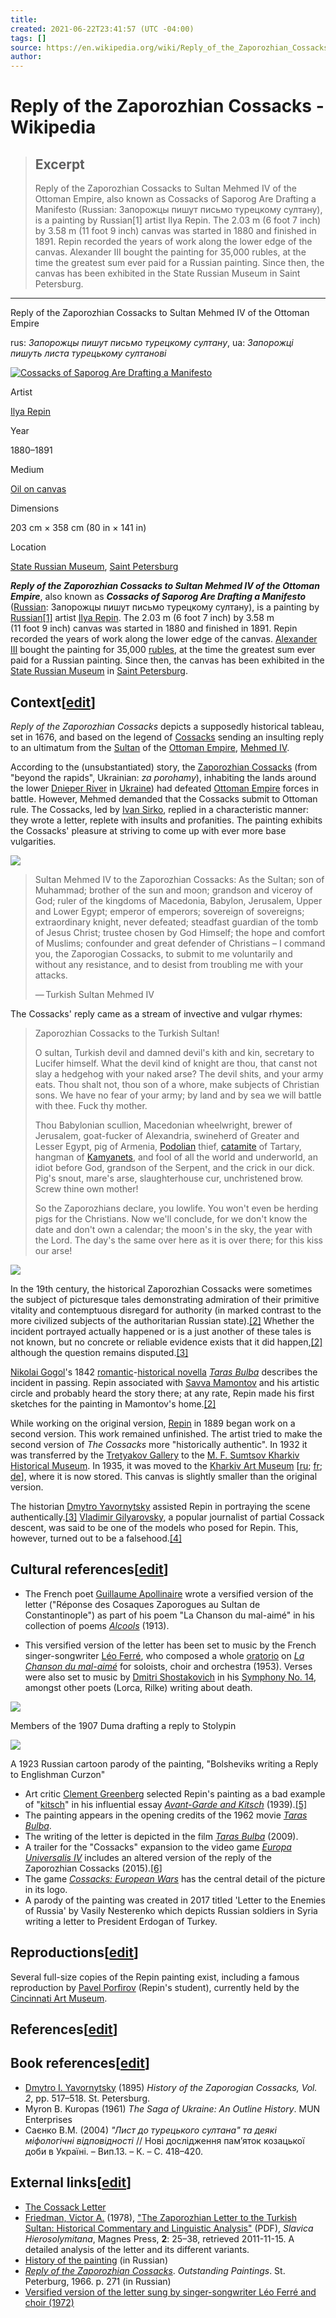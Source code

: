 ```yaml
---
title:
created: 2021-06-22T23:41:57 (UTC -04:00)
tags: []
source: https://en.wikipedia.org/wiki/Reply_of_the_Zaporozhian_Cossacks
author: 
---
```


# Reply of the Zaporozhian Cossacks - Wikipedia

> ## Excerpt
> Reply of the Zaporozhian Cossacks to Sultan Mehmed IV of the Ottoman Empire, also known as Cossacks of Saporog Are Drafting a Manifesto (Russian: Запорожцы пишут письмо турецкому султану), is a painting by Russian[1] artist Ilya Repin. The 2.03 m (6 foot 7 inch) by 3.58 m (11 foot 9 inch) canvas was started in 1880 and finished in 1891.  Repin recorded the years of work along the lower edge of the canvas. Alexander III bought the painting for 35,000 rubles, at the time the greatest sum ever paid for a Russian painting.  Since then, the canvas has been exhibited in the State Russian Museum in Saint Petersburg.

---
Reply of the Zaporozhian Cossacks to Sultan Mehmed IV of the Ottoman Empire

rus: _Запорожцы пишут письмо турецкому султану_, ua: _Запорожці пишуть листа турецькому султанові_

[![Cossacks of Saporog Are Drafting a Manifesto](https://upload.wikimedia.org/wikipedia/commons/thumb/7/79/Ilja_Jefimowitsch_Repin_-_Reply_of_the_Zaporozhian_Cossacks_-_Yorck.jpg/350px-Ilja_Jefimowitsch_Repin_-_Reply_of_the_Zaporozhian_Cossacks_-_Yorck.jpg)](https://en.wikipedia.org/wiki/File:Ilja_Jefimowitsch_Repin_-_Reply_of_the_Zaporozhian_Cossacks_-_Yorck.jpg "Cossacks of Saporog Are Drafting a Manifesto")

Artist

[Ilya Repin](https://en.wikipedia.org/wiki/Ilya_Repin "Ilya Repin")

Year

1880–1891

Medium

[Oil on canvas](https://en.wikipedia.org/wiki/Oil_painting "Oil painting")

Dimensions

203 cm × 358 cm (80 in × 141 in)

Location

[State Russian Museum](https://en.wikipedia.org/wiki/State_Russian_Museum "State Russian Museum"), [Saint Petersburg](https://en.wikipedia.org/wiki/Saint_Petersburg "Saint Petersburg")

_**Reply of the Zaporozhian Cossacks to Sultan Mehmed IV of the Ottoman Empire**_, also known as _**Cossacks of Saporog Are Drafting a Manifesto**_ ([Russian](https://en.wikipedia.org/wiki/Russian_language "Russian language"): Запорожцы пишут письмо турецкому султану), is a painting by [Russian](https://en.wikipedia.org/wiki/Russians "Russians")[\[1\]](https://en.wikipedia.org/wiki/Reply_of_the_Zaporozhian_Cossacks#cite_note-1) artist [Ilya Repin](https://en.wikipedia.org/wiki/Ilya_Repin "Ilya Repin"). The 2.03 m (6 foot 7 inch) by 3.58 m (11 foot 9 inch) canvas was started in 1880 and finished in 1891. Repin recorded the years of work along the lower edge of the canvas. [Alexander III](https://en.wikipedia.org/wiki/Alexander_III_of_Russia "Alexander III of Russia") bought the painting for 35,000 [rubles](https://en.wikipedia.org/wiki/Russian_ruble "Russian ruble"), at the time the greatest sum ever paid for a Russian painting. Since then, the canvas has been exhibited in the [State Russian Museum](https://en.wikipedia.org/wiki/State_Russian_Museum "State Russian Museum") in [Saint Petersburg](https://en.wikipedia.org/wiki/Saint_Petersburg "Saint Petersburg").

## Context\[[edit](https://en.wikipedia.org/w/index.php?title=Reply_of_the_Zaporozhian_Cossacks&action=edit&section=1 "Edit section: Context")\]

_Reply of the Zaporozhian Cossacks_ depicts a supposedly historical tableau, set in 1676, and based on the legend of [Cossacks](https://en.wikipedia.org/wiki/Cossack "Cossack") sending an insulting reply to an ultimatum from the [Sultan](https://en.wikipedia.org/wiki/Sultan "Sultan") of the [Ottoman Empire](https://en.wikipedia.org/wiki/Ottoman_Empire "Ottoman Empire"), [Mehmed IV](https://en.wikipedia.org/wiki/Mehmed_IV "Mehmed IV").

According to the (unsubstantiated) story, the [Zaporozhian Cossacks](https://en.wikipedia.org/wiki/Zaporozhian_Cossacks "Zaporozhian Cossacks") (from "beyond the rapids", Ukrainian: _za porohamy_), inhabiting the lands around the lower [Dnieper River](https://en.wikipedia.org/wiki/Dnieper_River "Dnieper River") in [Ukraine](https://en.wikipedia.org/wiki/Ukraine "Ukraine")) had defeated [Ottoman Empire](https://en.wikipedia.org/wiki/Ottoman_Empire "Ottoman Empire") forces in battle. However, Mehmed demanded that the Cossacks submit to Ottoman rule. The Cossacks, led by [Ivan Sirko](https://en.wikipedia.org/wiki/Ivan_Sirko "Ivan Sirko"), replied in a characteristic manner: they wrote a letter, replete with insults and profanities. The painting exhibits the Cossacks' pleasure at striving to come up with ever more base vulgarities.

[![](https://upload.wikimedia.org/wikipedia/commons/thumb/9/9a/Sultan_Mehmed_IV_%282%29.jpg/170px-Sultan_Mehmed_IV_%282%29.jpg)](https://en.wikipedia.org/wiki/File:Sultan_Mehmed_IV_(2).jpg)

> Sultan Mehmed IV to the Zaporozhian Cossacks: As the Sultan; son of Muhammad; brother of the sun and moon; grandson and viceroy of God; ruler of the kingdoms of Macedonia, Babylon, Jerusalem, Upper and Lower Egypt; emperor of emperors; sovereign of sovereigns; extraordinary knight, never defeated; steadfast guardian of the tomb of Jesus Christ; trustee chosen by God Himself; the hope and comfort of Muslims; confounder and great defender of Christians – I command you, the Zaporogian Cossacks, to submit to me voluntarily and without any resistance, and to desist from troubling me with your attacks.
> 
> — Turkish Sultan Mehmed IV

The Cossacks' reply came as a stream of invective and vulgar rhymes:

> Zaporozhian Cossacks to the Turkish Sultan!
> 
> O sultan, Turkish devil and damned devil's kith and kin, secretary to Lucifer himself. What the devil kind of knight are thou, that canst not slay a hedgehog with your naked arse? The devil shits, and your army eats. Thou shalt not, thou son of a whore, make subjects of Christian sons. We have no fear of your army; by land and by sea we will battle with thee. Fuck thy mother.
> 
> Thou Babylonian scullion, Macedonian wheelwright, brewer of Jerusalem, goat-fucker of Alexandria, swineherd of Greater and Lesser Egypt, pig of Armenia, [Podolian](https://en.wikipedia.org/wiki/Podolia "Podolia") thief, [catamite](https://en.wikipedia.org/wiki/Catamite "Catamite") of Tartary, hangman of [Kamyanets](https://en.wikipedia.org/wiki/Kamenets-Podolsky "Kamenets-Podolsky"), and fool of all the world and underworld, an idiot before God, grandson of the Serpent, and the crick in our dick. Pig's snout, mare's arse, slaughterhouse cur, unchristened brow. Screw thine own mother!
> 
> So the Zaporozhians declare, you lowlife. You won't even be herding pigs for the Christians. Now we'll conclude, for we don't know the date and don't own a calendar; the moon's in the sky, the year with the Lord. The day's the same over here as it is over there; for this kiss our arse!

[![](https://upload.wikimedia.org/wikipedia/commons/thumb/b/b2/Reply_of_the_Zaporozhian_Cossacks_%28sketch%2C_1893%2C_Kharkiv%29.jpg/250px-Reply_of_the_Zaporozhian_Cossacks_%28sketch%2C_1893%2C_Kharkiv%29.jpg)](https://en.wikipedia.org/wiki/File:Reply_of_the_Zaporozhian_Cossacks_(sketch,_1893,_Kharkiv).jpg)

In the 19th century, the historical Zaporozhian Cossacks were sometimes the subject of picturesque tales demonstrating admiration of their primitive vitality and contemptuous disregard for authority (in marked contrast to the more civilized subjects of the authoritarian Russian state).[\[2\]](https://en.wikipedia.org/wiki/Reply_of_the_Zaporozhian_Cossacks#cite_note-Lang-2) Whether the incident portrayed actually happened or is a just another of these tales is not known, but no concrete or reliable evidence exists that it did happen,[\[2\]](https://en.wikipedia.org/wiki/Reply_of_the_Zaporozhian_Cossacks#cite_note-Lang-2) although the question remains disputed.[\[3\]](https://en.wikipedia.org/wiki/Reply_of_the_Zaporozhian_Cossacks#cite_note-Infoukes-3)

[Nikolai Gogol](https://en.wikipedia.org/wiki/Nikolai_Gogol "Nikolai Gogol")'s 1842 [romantic](https://en.wikipedia.org/wiki/Romantic_nationalism "Romantic nationalism")\-[historical novella](https://en.wikipedia.org/wiki/Historical_fiction "Historical fiction") _[Taras Bulba](https://en.wikipedia.org/wiki/Taras_Bulba "Taras Bulba")_ describes the incident in passing. Repin associated with [Savva Mamontov](https://en.wikipedia.org/wiki/Savva_Mamontov "Savva Mamontov") and his artistic circle and probably heard the story there; at any rate, Repin made his first sketches for the painting in Mamontov's home.[\[2\]](https://en.wikipedia.org/wiki/Reply_of_the_Zaporozhian_Cossacks#cite_note-Lang-2)

While working on the original version, [Repin](https://en.wikipedia.org/wiki/Ilya_Repin "Ilya Repin") in 1889 began work on a second version. This work remained unfinished. The artist tried to make the second version of _The Cossacks_ more "historically authentic". In 1932 it was transferred by the [Tretyakov Gallery](https://en.wikipedia.org/wiki/Tretyakov_Gallery "Tretyakov Gallery") to the [M. F. Sumtsov Kharkiv Historical Museum](https://en.wikipedia.org/wiki/M._F._Sumtsov_Kharkiv_Historical_Museum "M. F. Sumtsov Kharkiv Historical Museum"). In 1935, it was moved to the [Kharkiv Art Museum](https://en.wikipedia.org/w/index.php?title=Kharkiv_Art_Museum&action=edit&redlink=1 "Kharkiv Art Museum (page does not exist)") \[[ru](https://ru.wikipedia.org/wiki/%D0%A5%D0%B0%D1%80%D1%8C%D0%BA%D0%BE%D0%B2%D1%81%D0%BA%D0%B8%D0%B9_%D1%85%D1%83%D0%B4%D0%BE%D0%B6%D0%B5%D1%81%D1%82%D0%B2%D0%B5%D0%BD%D0%BD%D1%8B%D0%B9_%D0%BC%D1%83%D0%B7%D0%B5%D0%B9 "ru:Харьковский художественный музей"); [fr](https://fr.wikipedia.org/wiki/Mus%C3%A9e_d%27art_de_Kharkov "fr:Musée d'art de Kharkov"); [de](https://de.wikipedia.org/wiki/Kunstmuseum_Charkiw "de:Kunstmuseum Charkiw")\], where it is now stored. This canvas is slightly smaller than the original version.

The historian [Dmytro Yavornytsky](https://en.wikipedia.org/wiki/Dmytro_Yavornytsky "Dmytro Yavornytsky") assisted Repin in portraying the scene authentically.[\[3\]](https://en.wikipedia.org/wiki/Reply_of_the_Zaporozhian_Cossacks#cite_note-Infoukes-3) [Vladimir Gilyarovsky](https://en.wikipedia.org/wiki/Vladimir_Gilyarovsky "Vladimir Gilyarovsky"), a popular journalist of partial Cossack descent, was said to be one of the models who posed for Repin. This, however, turned out to be a falsehood.[\[4\]](https://en.wikipedia.org/wiki/Reply_of_the_Zaporozhian_Cossacks#cite_note-4)

## Cultural references\[[edit](https://en.wikipedia.org/w/index.php?title=Reply_of_the_Zaporozhian_Cossacks&action=edit&section=2 "Edit section: Cultural references")\]

-   The French poet [Guillaume Apollinaire](https://en.wikipedia.org/wiki/Guillaume_Apollinaire "Guillaume Apollinaire") wrote a versified version of the letter ("Réponse des Cosaques Zaporogues au Sultan de Constantinople") as part of his poem "La Chanson du mal-aimé" in his collection of poems _[Alcools](https://en.wikipedia.org/wiki/Alcools "Alcools")_ (1913).

-   This versified version of the letter has been set to music by the French singer-songwriter [Léo Ferré](https://en.wikipedia.org/wiki/L%C3%A9o_Ferr%C3%A9 "Léo Ferré"), who composed a whole [oratorio](https://en.wikipedia.org/wiki/Oratorio "Oratorio") on _[La Chanson du mal-aimé](https://en.wikipedia.org/wiki/La_Chanson_du_mal-aim%C3%A9 "La Chanson du mal-aimé")_ for soloists, choir and orchestra (1953). Verses were also set to music by [Dmitri Shostakovich](https://en.wikipedia.org/wiki/Dmitri_Shostakovich "Dmitri Shostakovich") in his [Symphony No. 14](https://en.wikipedia.org/wiki/Symphony_No._14_(Shostakovich) "Symphony No. 14 (Shostakovich)"), amongst other poets (Lorca, Rilke) writing about death.

[![](https://upload.wikimedia.org/wikipedia/commons/thumb/5/56/Members_of_Duma_are_drafting_a_reply_to_Stolypin.jpeg/250px-Members_of_Duma_are_drafting_a_reply_to_Stolypin.jpeg)](https://en.wikipedia.org/wiki/File:Members_of_Duma_are_drafting_a_reply_to_Stolypin.jpeg)

Members of the 1907 Duma drafting a reply to Stolypin

[![](https://upload.wikimedia.org/wikipedia/commons/thumb/8/8e/Soviet_leaders_write_the_letter_of_defiance_to_George_Curzon.jpg/250px-Soviet_leaders_write_the_letter_of_defiance_to_George_Curzon.jpg)](https://en.wikipedia.org/wiki/File:Soviet_leaders_write_the_letter_of_defiance_to_George_Curzon.jpg)

A 1923 Russian cartoon parody of the painting, "Bolsheviks writing a Reply to Englishman Curzon"

-   Art critic [Clement Greenberg](https://en.wikipedia.org/wiki/Clement_Greenberg "Clement Greenberg") selected Repin's painting as a bad example of "[kitsch](https://en.wikipedia.org/wiki/Kitsch "Kitsch")" in his influential essay _[Avant-Garde and Kitsch](https://en.wikipedia.org/wiki/Avant-Garde_and_Kitsch "Avant-Garde and Kitsch")_ (1939).[\[5\]](https://en.wikipedia.org/wiki/Reply_of_the_Zaporozhian_Cossacks#cite_note-5)
-   The painting appears in the opening credits of the 1962 movie _[Taras Bulba](https://en.wikipedia.org/wiki/Taras_Bulba_(1962_film) "Taras Bulba (1962 film)")_.
-   The writing of the letter is depicted in the film _[Taras Bulba](https://en.wikipedia.org/wiki/Taras_Bulba_(2009_film) "Taras Bulba (2009 film)")_ (2009).
-   A trailer for the "Cossacks" expansion to the video game _[Europa Universalis IV](https://en.wikipedia.org/wiki/Europa_Universalis_IV "Europa Universalis IV")_ includes an altered version of the reply of the Zaporozhian Cossacks (2015).[\[6\]](https://en.wikipedia.org/wiki/Reply_of_the_Zaporozhian_Cossacks#cite_note-6)
-   The game _[Cossacks: European Wars](https://en.wikipedia.org/wiki/Cossacks:_European_Wars "Cossacks: European Wars")_ has the central detail of the picture in its logo.
-   A parody of the painting was created in 2017 titled 'Letter to the Enemies of Russia' by Vasily Nesterenko which depicts Russian soldiers in Syria writing a letter to President Erdogan of Turkey.

## Reproductions\[[edit](https://en.wikipedia.org/w/index.php?title=Reply_of_the_Zaporozhian_Cossacks&action=edit&section=3 "Edit section: Reproductions")\]

Several full-size copies of the Repin painting exist, including a famous reproduction by [Pavel Porfirov](https://en.wikipedia.org/w/index.php?title=Pavel_Porfirov&action=edit&redlink=1 "Pavel Porfirov (page does not exist)") (Repin's student), currently held by the [Cincinnati Art Museum](https://en.wikipedia.org/wiki/Cincinnati_Art_Museum "Cincinnati Art Museum").

## References\[[edit](https://en.wikipedia.org/w/index.php?title=Reply_of_the_Zaporozhian_Cossacks&action=edit&section=4 "Edit section: References")\]

## Book references\[[edit](https://en.wikipedia.org/w/index.php?title=Reply_of_the_Zaporozhian_Cossacks&action=edit&section=5 "Edit section: Book references")\]

-   [Dmytro I. Yavornytsky](https://en.wikipedia.org/wiki/Dmytro_Yavornytsky "Dmytro Yavornytsky") (1895) _History of the Zaporogian Cossacks, Vol. 2_, pp. 517–518. St. Petersburg.
-   Myron B. Kuropas (1961) _The Saga of Ukraine: An Outline History_. MUN Enterprises
-   Саєнко В.М. (2004) _"Лист до турецького султана" та деякі міфологічні відповідності_ // Нові дослідження пам’яток козацької доби в Україні. – Вип.13. – К. – С. 418–420.

## External links\[[edit](https://en.wikipedia.org/w/index.php?title=Reply_of_the_Zaporozhian_Cossacks&action=edit&section=6 "Edit section: External links")\]

-   [The Cossack Letter](http://www.infoukes.com/history/cossack_letter/)
-   [Friedman, Victor A.](https://en.wikipedia.org/wiki/Victor_Friedman "Victor Friedman") (1978), ["The Zaporozhian Letter to the Turkish Sultan: Historical Commentary and Linguistic Analysis"](http://home.uchicago.edu/~vfriedm/Articles/015Friedman78.pdf) (PDF), _Slavica Hierosolymitana_, Magnes Press, **2**: 25–38, retrieved 2011-11-15. A detailed analysis of the letter and its different variants.
-   [History of the painting](http://bubelo.in.ua/essay/cossacks/) (in Russian)
-   [_Reply of the Zaporozhian Cossacks_](https://web.archive.org/web/20070708083850/http://culture.mincult.ru/formp.asp?ID=60&full). _Outstanding Paintings_. St. Peterburg, 1966. p. 271 (in Russian)
-   [Versified version of the letter sung by singer-songwriter Léo Ferré and choir (1972)](https://www.youtube.com/watch?v=Gy9feM9gMOM)
